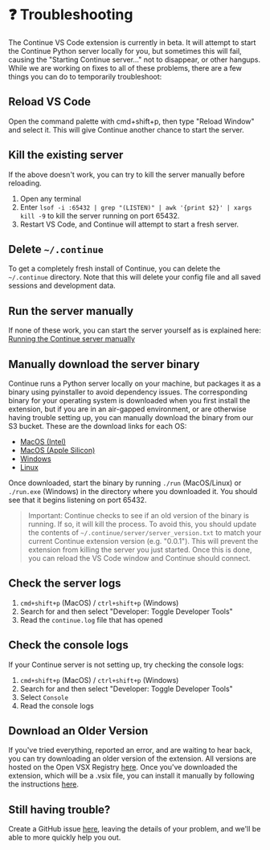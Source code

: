 # ❓ Troubleshooting

The Continue VS Code extension is currently in beta. It will attempt to start the Continue Python server locally for you, but sometimes this will fail, causing the "Starting Continue server..." not to disappear, or other hangups. While we are working on fixes to all of these problems, there are a few things you can do to temporarily troubleshoot:

## Reload VS Code

Open the command palette with cmd+shift+p, then type "Reload Window" and select it. This will give Continue another chance to start the server.

## Kill the existing server

If the above doesn't work, you can try to kill the server manually before reloading.

1. Open any terminal
2. Enter `lsof -i :65432 | grep "(LISTEN)" | awk '{print $2}' | xargs kill -9` to kill the server running on port 65432.
3. Restart VS Code, and Continue will attempt to start a fresh server.

## Delete `~/.continue`

To get a completely fresh install of Continue, you can delete the `~/.continue` directory. Note that this will delete your config file and all saved sessions and development data.

## Run the server manually

If none of these work, you can start the server yourself as is explained here: [Running the Continue server manually](https://continue.dev/docs/how-continue-works)

## Manually download the server binary

Continue runs a Python server locally on your machine, but packages it as a binary using pyinstaller to avoid dependency issues. The corresponding binary for your operating system is downloaded when you first install the extension, but if you are in an air-gapped environment, or are otherwise having trouble setting up, you can manually download the binary from our S3 bucket. These are the download links for each OS:

- [MacOS (Intel)](https://continue-server-binaries.s3.us-west-1.amazonaws.com/mac/run)
- [MacOS (Apple Silicon)](https://continue-server-binaries.s3.us-west-1.amazonaws.com/apple-silicon/run)
- [Windows](https://continue-server-binaries.s3.us-west-1.amazonaws.com/windows/run.exe)
- [Linux](https://continue-server-binaries.s3.us-west-1.amazonaws.com/linux/run)

Once downloaded, start the binary by running `./run` (MacOS/Linux) or `./run.exe` (Windows) in the directory where you downloaded it. You should see that it begins listening on port 65432.

> Important: Continue checks to see if an old version of the binary is running. If so, it will kill the process. To avoid this, you should update the contents of `~/.continue/server/server_version.txt` to match your current Continue extension version (e.g. "0.0.1"). This will prevent the extension from killing the server you just started. Once this is done, you can reload the VS Code window and Continue should connect.

## Check the server logs

1. `cmd+shift+p` (MacOS) / `ctrl+shift+p` (Windows)
2. Search for and then select "Developer: Toggle Developer Tools"
3. Read the `continue.log` file that has opened

## Check the console logs

If your Continue server is not setting up, try checking the console logs:

1. `cmd+shift+p` (MacOS) / `ctrl+shift+p` (Windows)
2. Search for and then select "Developer: Toggle Developer Tools"
3. Select `Console`
4. Read the console logs

## Download an Older Version

If you've tried everything, reported an error, and are waiting to hear back, you can try downloading an older version of the extension. All versions are hosted on the Open VSX Registry [here](https://open-vsx.org/extension/Continue/continue). Once you've downloaded the extension, which will be a .vsix file, you can install it manually by following the instructions [here](https://code.visualstudio.com/docs/editor/extension-gallery#_install-from-a-vsix).

## Still having trouble?

Create a GitHub issue [here](https://github.com/continuedev/continue/issues/new?assignees=&labels=bug&projects=&template=bug-report-%F0%9F%90%9B.md&title=), leaving the details of your problem, and we'll be able to more quickly help you out.
